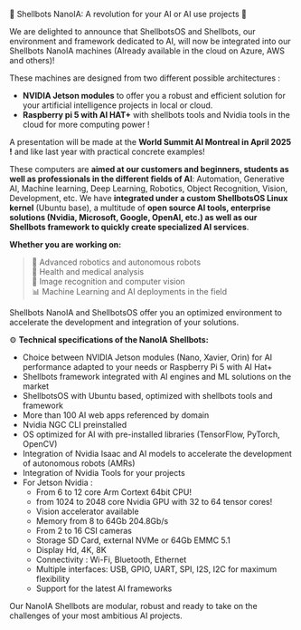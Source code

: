 🚀 Shellbots NanoIA: A revolution for your AI or AI use projects 🤖

We are delighted to announce that ShellbotsOS and Shellbots, our environment and framework dedicated to AI, will now be integrated into our Shellbots NanoIA machines (Already available in the cloud on Azure, AWS and others)!

These machines are designed from two different possible architectures :
* **NVIDIA Jetson modules** to offer you a robust and efficient solution for your artificial intelligence projects in local or cloud.
* **Raspberry pi 5 with AI HAT+** with shellbots tools and Nvidia tools in the cloud for more computing power !

A presentation will be made at the **World Summit AI Montreal in April 2025 !** and like last year with practical concrete examples!

These computers are **aimed at our customers and beginners, students as well as professionals in the different fields of AI**: Automation, Generative AI, Machine learning, Deep Learning, Robotics, Object Recognition, Vision, Development, etc.
We have **integrated under a custom ShellbotsOS Linux kernel** (Ubuntu base), a multitude of **open source AI tools, enterprise solutions (Nvidia, Microsoft, Google, OpenAI, etc.) as well as our Shellbots framework to quickly create specialized AI services**.   

**Whether you are working on:**   
>🤖 Advanced robotics and autonomous robots   
>🏥 Health and medical analysis   
>📸 Image recognition and computer vision   
>📊 Machine Learning and AI deployments in the field   

Shellbots NanoIA and ShellbotsOS offer you an optimized environment to accelerate the development and integration of your solutions.

⚙️ **Technical specifications of the NanoIA Shellbots:**
- Choice between NVIDIA Jetson modules (Nano, Xavier, Orin) for AI performance adapted to your needs or Raspberry Pi 5 with AI Hat+
- Shellbots framework integrated with AI engines and ML solutions on the market
- ShellbotsOS with Ubuntu based, optimized with shellbots tools and framework
- More than 100 AI web apps referenced by domain
- Nvidia NGC CLI preinstalled
- OS optimized for AI with pre-installed libraries (TensorFlow, PyTorch, OpenCV)
- Integration of Nvidia Isaac and AI models to accelerate the development of autonomous robots (AMRs)
- Integration of Nvidia Tools for your projects
- For Jetson Nvidia :
  - From 6 to 12 core Arm Cortext 64bit CPU!
  - from 1024 to 2048 core Nvidia GPU with 32 to 64 tensor cores!
  - Vision accelerator available
  - Memory from 8 to 64Gb 204.8Gb/s
  - From 2 to 16 CSI cameras
  - Storage SD Card, external NVMe or 64Gb EMMC 5.1
  - Display Hd, 4K, 8K
  - Connectivity : Wi-Fi, Bluetooth, Ethernet
  - Multiple interfaces: USB, GPIO, UART, SPI, I2S, I2C for maximum flexibility
  - Support for the latest AI frameworks

Our NanoIA Shellbots are modular, robust and ready to take on the challenges of your most ambitious AI projects.
